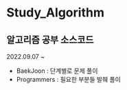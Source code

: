 # Study_Algorithm
## 알고리즘 공부 소스코드 

2022.09.07 ~ 
- BaekJoon : 단계별로 문제 풀이 
- Programmers : 필요한 부분들 발췌 풀이 

